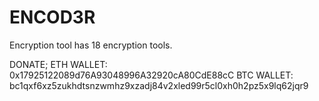 # ENCOD3R
Encryption tool has 18 encryption tools.

DONATE; 
  ETH WALLET: 0x17925122089d76A93048996A32920cA80CdE88cC
  BTC WALLET: bc1qxf6xz5zukhdtsnzwmhz9xzadj84v2xled99r5cl0xh0h2pz5x9lq62jqr9
